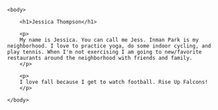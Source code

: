 <!DOCTYPE html>

<html>
	<head>
		<title>Jessica Thompson</title>
	</head>

	<body>
		
		<h1>Jessica Thompson</h1>

		<p>
		My name is Jessica. You can call me Jess. Inman Park is my neighborhood. I love to practice yoga, do some indoor cycling, and play tennis. When I'm not exercising I am going to new/favorite restaurants around the neighborhood with friends and family. 
		</p>

		<p>
		I love fall because I get to watch football. Rise Up Falcons!
		</p>

	</body>

</html>